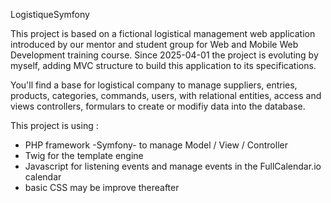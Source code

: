 LogistiqueSymfony

This project is based on a fictional logistical management web application introduced by our mentor and 
student group for Web and Mobile Web Development training course.
Since 2025-04-01 the project is evoluting by myself, adding MVC structure to build this application to its specifications.

You'll find a base for logistical company to manage suppliers, entries, products, categories, commands, users, 
with relational entities, access and views controllers, formulars to create or modifiy data into the database.

This project is using :
- PHP framework -Symfony- to manage Model / View / Controller
- Twig for the template engine
- Javascript for listening events and manage events in the FullCalendar.io calendar
- basic CSS may be improve thereafter
